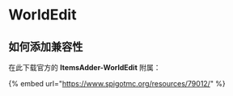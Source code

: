 # WorldEdit

## 如何添加兼容性

在此下载官方的 **ItemsAdder-WorldEdit** 附属：

{% embed url="https://www.spigotmc.org/resources/79012/" %}


